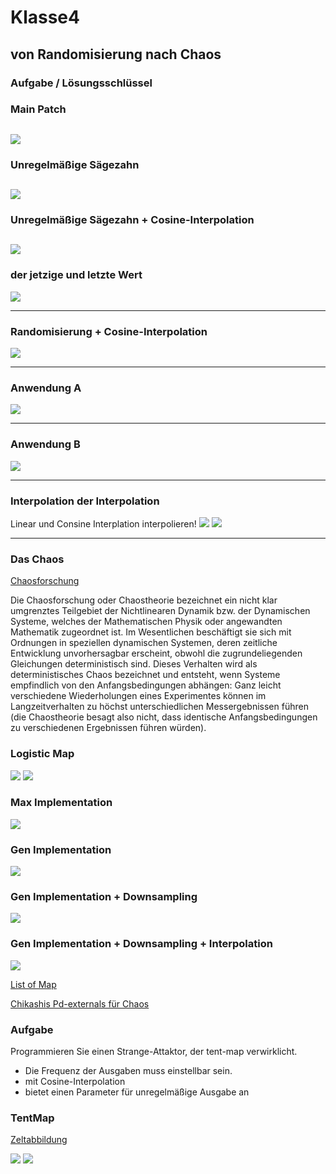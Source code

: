 # Klasse4

## von Randomisierung nach Chaos

### Aufgabe / Lösungsschlüssel

### Main Patch
 
![](Klasse4/png/main.png)
---
### Unregelmäßige Sägezahn

![](Klasse4/png/gen1.png)
---
### Unregelmäßige Sägezahn + Cosine-Interpolation

![](Klasse4/png/gen2.png)
---
### der jetzige und letzte Wert
![](Klasse4/png/gen3.png)

---
### Randomisierung + Cosine-Interpolation
![](Klasse4/png/gen4.png)

---
### Anwendung A
![](Klasse4/png/anw1.png)

---
### Anwendung B
![](Klasse4/png/anw2.png)

---
### Interpolation der Interpolation

Linear und Consine Interplation interpolieren!
![](Klasse4/png/meta.png)
![](Klasse4/png/meta_gen.png)

---

### Das Chaos


[Chaosforschung](https://de.wikipedia.org/wiki/Chaosforschung)

Die Chaosforschung oder Chaostheorie bezeichnet ein nicht klar umgrenztes Teilgebiet der Nichtlinearen Dynamik bzw. der Dynamischen Systeme, welches der Mathematischen Physik oder angewandten Mathematik zugeordnet ist. Im Wesentlichen beschäftigt sie sich mit Ordnungen in speziellen dynamischen Systemen, deren zeitliche Entwicklung unvorhersagbar erscheint, obwohl die zugrundeliegenden Gleichungen deterministisch sind. Dieses Verhalten wird als deterministisches Chaos bezeichnet und entsteht, wenn Systeme empfindlich von den Anfangsbedingungen abhängen: Ganz leicht verschiedene Wiederholungen eines Experimentes können im Langzeitverhalten zu höchst unterschiedlichen Messergebnissen führen (die Chaostheorie besagt also nicht, dass identische Anfangsbedingungen zu verschiedenen Ergebnissen führen würden). 

### Logistic Map
![](Klasse4/png/formula.png)
![](Klasse4/png/LogisticMap.png)

### Max Implementation
![](Klasse4/png/logistic.png)

### Gen Implementation
![](Klasse4/png/logistic_gen.png)

### Gen Implementation + Downsampling
![](Klasse4/png/logistic_gen2.png)

### Gen Implementation + Downsampling + Interpolation
![](Klasse4/png/logistic_gen3.png)




[List of Map](https://en.wikipedia.org/wiki/List_of_chaotic_maps)

[Chikashis Pd-externals für Chaos](https://github.com/chikashimiyama/pd_externals)

### Aufgabe
Programmieren Sie einen Strange-Attaktor, der tent-map verwirklicht. 

- Die Frequenz der Ausgaben muss einstellbar sein.
- mit Cosine-Interpolation
- bietet einen Parameter für unregelmäßige Ausgabe an

### TentMap
[Zeltabbildung](https://de.wikipedia.org/wiki/Zeltabbildung)

![](Klasse4/png/tent.png)
![](Klasse4/png/tent_e.png)



